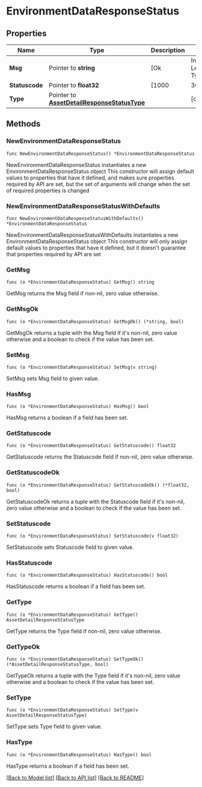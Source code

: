 # EnvironmentDataResponseStatus

## Properties

Name | Type | Description | Notes
------------ | ------------- | ------------- | -------------
**Msg** | Pointer to **string** | [Ok|Invalid Level Type|Invalid Level Value|Invalid Account Details Or User is not Entitled|User Preference is not set as expected in the account|Invalid IBX|Invalid Account number|User is not entitled to the ibx|INVALID_SESSION|INVALID_SESSION_IBX|INTERNAL_ERROR|NO_DATA|UNAUTHORISZED_ACCESS] are the possible messages         | [optional] 
**Statuscode** | Pointer to **float32** | [1000|3001|3002|3003|3004|3005|4000|5000|6001] are the possible status codes | [optional] 
**Type** | Pointer to [**AssetDetailResponseStatusType**](AssetDetailResponseStatusType.md) |  | [optional] 

## Methods

### NewEnvironmentDataResponseStatus

`func NewEnvironmentDataResponseStatus() *EnvironmentDataResponseStatus`

NewEnvironmentDataResponseStatus instantiates a new EnvironmentDataResponseStatus object
This constructor will assign default values to properties that have it defined,
and makes sure properties required by API are set, but the set of arguments
will change when the set of required properties is changed

### NewEnvironmentDataResponseStatusWithDefaults

`func NewEnvironmentDataResponseStatusWithDefaults() *EnvironmentDataResponseStatus`

NewEnvironmentDataResponseStatusWithDefaults instantiates a new EnvironmentDataResponseStatus object
This constructor will only assign default values to properties that have it defined,
but it doesn't guarantee that properties required by API are set

### GetMsg

`func (o *EnvironmentDataResponseStatus) GetMsg() string`

GetMsg returns the Msg field if non-nil, zero value otherwise.

### GetMsgOk

`func (o *EnvironmentDataResponseStatus) GetMsgOk() (*string, bool)`

GetMsgOk returns a tuple with the Msg field if it's non-nil, zero value otherwise
and a boolean to check if the value has been set.

### SetMsg

`func (o *EnvironmentDataResponseStatus) SetMsg(v string)`

SetMsg sets Msg field to given value.

### HasMsg

`func (o *EnvironmentDataResponseStatus) HasMsg() bool`

HasMsg returns a boolean if a field has been set.

### GetStatuscode

`func (o *EnvironmentDataResponseStatus) GetStatuscode() float32`

GetStatuscode returns the Statuscode field if non-nil, zero value otherwise.

### GetStatuscodeOk

`func (o *EnvironmentDataResponseStatus) GetStatuscodeOk() (*float32, bool)`

GetStatuscodeOk returns a tuple with the Statuscode field if it's non-nil, zero value otherwise
and a boolean to check if the value has been set.

### SetStatuscode

`func (o *EnvironmentDataResponseStatus) SetStatuscode(v float32)`

SetStatuscode sets Statuscode field to given value.

### HasStatuscode

`func (o *EnvironmentDataResponseStatus) HasStatuscode() bool`

HasStatuscode returns a boolean if a field has been set.

### GetType

`func (o *EnvironmentDataResponseStatus) GetType() AssetDetailResponseStatusType`

GetType returns the Type field if non-nil, zero value otherwise.

### GetTypeOk

`func (o *EnvironmentDataResponseStatus) GetTypeOk() (*AssetDetailResponseStatusType, bool)`

GetTypeOk returns a tuple with the Type field if it's non-nil, zero value otherwise
and a boolean to check if the value has been set.

### SetType

`func (o *EnvironmentDataResponseStatus) SetType(v AssetDetailResponseStatusType)`

SetType sets Type field to given value.

### HasType

`func (o *EnvironmentDataResponseStatus) HasType() bool`

HasType returns a boolean if a field has been set.


[[Back to Model list]](../README.md#documentation-for-models) [[Back to API list]](../README.md#documentation-for-api-endpoints) [[Back to README]](../README.md)


